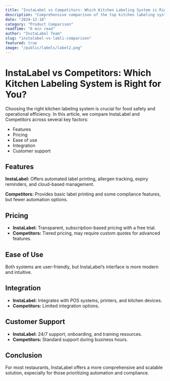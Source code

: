 ```yaml
---
title: "InstaLabel vs Competitors: Which Kitchen Labeling System is Right for You?"
description: "Comprehensive comparison of the top kitchen labeling systems. Discover which solution offers the best features, pricing, and value for your restaurant."
date: "2024-12-18"
category: "Product Comparison"
readTime: "6 min read"
author: "InstaLabel Team"
slug: "instalabel-vs-labli-comparison"
featured: true
image: "/public/labels/label2.png"
---
```


# InstaLabel vs Competitors: Which Kitchen Labeling System is Right for You?

Choosing the right kitchen labeling system is crucial for food safety and operational efficiency. In this article, we compare InstaLabel and Competitors across several key factors:

- Features
- Pricing
- Ease of use
- Integration
- Customer support

## Features

**InstaLabel:** Offers automated label printing, allergen tracking, expiry reminders, and cloud-based management.

**Competitors:** Provides basic label printing and some compliance features, but fewer automation options.

## Pricing

- **InstaLabel:** Transparent, subscription-based pricing with a free trial.
- **Competitors:** Tiered pricing, may require custom quotes for advanced features.

## Ease of Use

Both systems are user-friendly, but InstaLabel’s interface is more modern and intuitive.

## Integration

- **InstaLabel:** Integrates with POS systems, printers, and kitchen devices.
- **Competitors:** Limited integration options.

## Customer Support

- **InstaLabel:** 24/7 support, onboarding, and training resources.
- **Competitors:** Standard support during business hours.

## Conclusion

For most restaurants, InstaLabel offers a more comprehensive and scalable solution, especially for those prioritizing automation and compliance. 